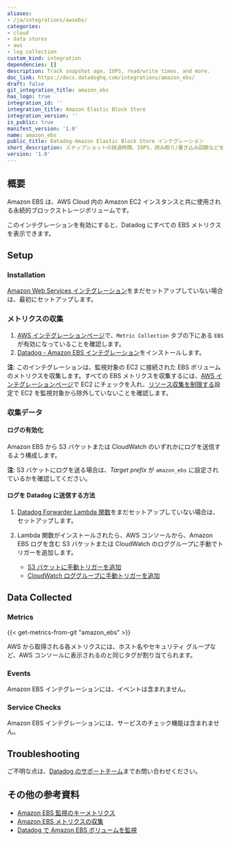 ```yaml
---
aliases:
- /ja/integrations/awsebs/
categories:
- cloud
- data stores
- aws
- log collection
custom_kind: integration
dependencies: []
description: Track snapshot age, IOPS, read/write times, and more.
doc_link: https://docs.datadoghq.com/integrations/amazon_ebs/
draft: false
git_integration_title: amazon_ebs
has_logo: true
integration_id: ''
integration_title: Amazon Elastic Block Store
integration_version: ''
is_public: true
manifest_version: '1.0'
name: amazon_ebs
public_title: Datadog-Amazon Elastic Block Store インテグレーション
short_description: スナップショットの経過時間、IOPS、読み取り/書き込み回数などを追跡。
version: '1.0'
---
```


<!--  SOURCED FROM https://github.com/DataDog/dogweb -->
## 概要

Amazon EBS は、AWS Cloud 内の Amazon EC2 インスタンスと共に使用される永続的ブロックストレージボリュームです。

このインテグレーションを有効にすると、Datadog にすべての EBS メトリクスを表示できます。

## Setup

### Installation

[Amazon Web Services インテグレーション][1]をまだセットアップしていない場合は、最初にセットアップします。

### メトリクスの収集

1. [AWS インテグレーションページ][2]で、`Metric Collection` タブの下にある `EBS` が有効になっていることを確認します。
2. [Datadog - Amazon EBS インテグレーション][3]をインストールします。

**注**: このインテグレーションは、監視対象の EC2 に接続された EBS ボリュームのメトリクスを収集します。すべての EBS メトリクスを収集するには、[AWS インテグレーションページ][2]で EC2 にチェックを入れ、[リソース収集を制限する][4]設定で EC2 を監視対象から除外していないことを確認します。

### 収集データ

#### ログの有効化

Amazon EBS から S3 バケットまたは CloudWatch のいずれかにログを送信するよう構成します。

**注**: S3 バケットにログを送る場合は、_Target prefix_ が `amazon_ebs` に設定されているかを確認してください。

#### ログを Datadog に送信する方法

1. [Datadog Forwarder Lambda 関数][5]をまだセットアップしていない場合は、セットアップします。
2. Lambda 関数がインストールされたら、AWS コンソールから、Amazon EBS ログを含む S3 バケットまたは CloudWatch のロググループに手動でトリガーを追加します。

    - [S3 バケットに手動トリガーを追加][6]
    - [CloudWatch ロググループに手動トリガーを追加][7]

## Data Collected

### Metrics
{{< get-metrics-from-git "amazon_ebs" >}}


AWS から取得される各メトリクスには、ホスト名やセキュリティ グループなど、AWS コンソールに表示されるのと同じタグが割り当てられます。

### Events

Amazon EBS インテグレーションには、イベントは含まれません。

### Service Checks

Amazon EBS インテグレーションには、サービスのチェック機能は含まれません。

## Troubleshooting

ご不明な点は、[Datadog のサポートチーム][9]までお問い合わせください。

## その他の参考資料

- [Amazon EBS 監視のキーメトリクス][10]
- [Amazon EBS メトリクスの収集][11]
- [Datadog で Amazon EBS ボリュームを監視][12]

[1]: https://docs.datadoghq.com/ja/integrations/amazon_web_services/
[2]: https://app.datadoghq.com/integrations/amazon-web-services
[3]: https://app.datadoghq.com/integrations/amazon-ebs
[4]: https://docs.datadoghq.com/ja/account_management/billing/aws/#aws-resource-exclusion
[5]: https://docs.datadoghq.com/ja/logs/guide/forwarder/
[6]: https://docs.datadoghq.com/ja/integrations/amazon_web_services/?tab=allpermissions#collecting-logs-from-s3-buckets
[7]: https://docs.datadoghq.com/ja/integrations/amazon_web_services/?tab=allpermissions#collecting-logs-from-cloudwatch-log-group
[8]: https://github.com/DataDog/dogweb/blob/prod/integration/amazon_ebs/amazon_ebs_metadata.csv
[9]: https://docs.datadoghq.com/ja/help/
[10]: https://www.datadoghq.com/blog/amazon-ebs-monitoring
[11]: https://www.datadoghq.com/blog/collecting-amazon-ebs-metrics
[12]: https://www.datadoghq.com/blog/monitoring-amazon-ebs-volumes-with-datadog